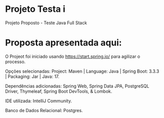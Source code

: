 # Projeto Testa i
Projeto Proposto - Teste Java Full Stack

# Proposta apresentada aqui:
O Projeot foi iniciado usando https://start.spring.io/ para agilizar o processo.

  Opções selecionadas: Project: Maven | Language: Java | Spring Boot: 3.3.3 | Packaging: Jar | Java: 17.

  Dependências adicionadas: Spring Web, Spring Data JPA, PostgreSQL Driver, Thymeleaf, Spring Boot DevTools, & Lombok.
  
  IDE utilizada: IntelliJ Community.

  Banco de Dados Relacional: Postgres.


